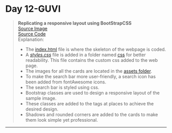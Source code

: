 # Day 12-GUVI

> **Replicating a responsive layout using BootStrapCSS**  
> [Source Image](./events-home-page.jpg)  
> [Source Code](./index.html)  
> Explanation:
>
> - The [index.html](./index.html) file is where the skeleton of the webpage is coded.
> - A [_styles.css_](./css/styles.css) file is added in a folder named [css](./css/) for better readability. This file contains the custom css added to the web page.
> - The images for all the cards are located in the [assets folder](./assets/).
> - To make the search bar more user-friendly, a search icon has been added from fontAwesome icons.
> - The search bar is styled using css.
> - Bootstrap classes are used to design a responsive layout of the sample image.
> - These classes are added to the tags at places to achieve the desired design.
> - Shadows and rounded corners are added to the cards to make them look simple yet professional.

---
